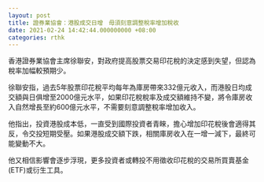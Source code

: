 ```yaml
---
layout: post
title: 證券業協會：港股成交日增　毋須刻意調整稅率增加稅收
date: 2021-02-24 14:42:44.000000000 +08:00
categories: rthk
---
```


香港證券業協會主席徐聯安，對政府提高股票交易印花稅的決定感到失望，但認為稅率加幅較預期少。

徐聯安指，過去5年股票印花稅平均每年為庫房帶來332億元收入，而港股日均成交額與日俱增至2000億元水平，如果印花稅稅率及成交額維持不變，將令庫房收入自然增長至約600億元水平，不需要刻意調整稅率增加收入。

他指出，投資港股成本低，一直受到國際投資者青睞，擔心增加印花稅後會適得其反，令交投短期受壓。如果港股成交額下跌，相關庫房收入在一增一減下，最終可能變動不大。

他又相信影響會逐步浮現，更多投資者或轉投不用徵收印花稅的交易所買賣基金(ETF)或衍生工具。
